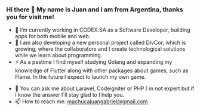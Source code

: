 ### Hi there 👋 My name is Juan and I am from Argentina, thanks you for visit me!

- 🚀 I’m currently working in CODEX.SA as a Software Developer, building apps for both mobile and web.
- 🔭 I am also developing a new personal project called DivCor, which is growing, where the collaborators and I create technological solutions
while we learn about programming. 
- ⚡ As a pastime I find myself studying Golang and expanding my knowledge of Flutter along with other packages about games, such as Flame. In the future I expect to launch my own game.
<!-- - 👯 I’m looking to collaborate on ... 
- 🤔 I’m looking for help with ... -->
- 💬 You can ask me about Laravel, Codeigniter or PHP I´m not expert but if I know the answer I´ll stay glad to I help you. 
- 📫 How to reach me: machucajuangabriel@gmail.com

 
